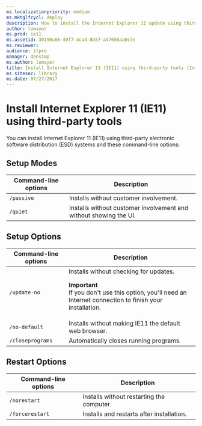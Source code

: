 ```yaml
---
ms.localizationpriority: medium
ms.mktglfcycl: deploy
description: How to install the Internet Explorer 11 update using third-party tools and command-line options.
author: lomayor
ms.prod: ie11
ms.assetid: 30190c66-49f7-4ca4-8b57-a47656aa0c7e
ms.reviewer: 
audience: itpromanager: dansimp
ms.author: lomayor
title: Install Internet Explorer 11 (IE11) using third-party tools (Internet Explorer 11 for IT Pros)
ms.sitesec: library
ms.date: 07/27/2017
---
```



# Install Internet Explorer 11 (IE11) using third-party tools
You can install Internet Explorer 11 (IE11) using third-party electronic software distribution (ESD) systems and these command-line options:

## Setup Modes

|Command-line options |Description                                           |
|---------------------|------------------------------------------------------|
|`/passive` |Installs without customer involvement.                          |
|`/quiet` |Installs without customer involvement and without showing the UI. |

## Setup Options

|Command-line options |Description                                           |
|---------------------|------------------------------------------------------|
|`/update-no` |Installs without checking for updates.<p>**Important**<br>If you don't use this option, you'll need an Internet connection to finish your installation.                                                                |
|`/no-default`     |Installs without making IE11 the default web browser.    |
|`/closeprograms` |Automatically closes running programs.                    |


## Restart Options

|Command-line options |Description                                           |
|---------------------|------------------------------------------------------|
|`/norestart`    |Installs without restarting the computer.                  |
|`/forcerestart` |Installs and restarts after installation.                  |

 

 

 



